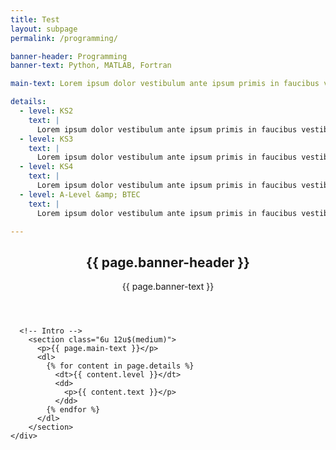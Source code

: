 ```yaml
---
title: Test
layout: subpage
permalink: /programming/

banner-header: Programming
banner-text: Python, MATLAB, Fortran

main-text: Lorem ipsum dolor vestibulum ante ipsum primis in faucibus vestibulum. Blandit adipiscing eu felis iaculis volutpat ac adipiscing accumsan eu faucibus. Integer ac pellentesque praesent.

details:
  - level: KS2
    text: |
      Lorem ipsum dolor vestibulum ante ipsum primis in faucibus vestibulum. Blandit adipiscing eu felis iaculis volutpat ac adipiscing accumsan eu faucibus. Integer ac pellentesque praesent.
  - level: KS3
    text: |
      Lorem ipsum dolor vestibulum ante ipsum primis in faucibus vestibulum. Blandit adipiscing eu felis iaculis volutpat ac adipiscing accumsan eu faucibus. Integer ac pellentesque praesent.
  - level: KS4
    text: |
      Lorem ipsum dolor vestibulum ante ipsum primis in faucibus vestibulum. Blandit adipiscing eu felis iaculis volutpat ac adipiscing accumsan eu faucibus. Integer ac pellentesque praesent.
  - level: A-Level &amp; BTEC
    text: |
      Lorem ipsum dolor vestibulum ante ipsum primis in faucibus vestibulum. Blandit adipiscing eu felis iaculis volutpat ac adipiscing accumsan eu faucibus. Integer ac pellentesque praesent.

---
```


<!-- Main -->
  <section id="main" class="wrapper">
    <div class="inner">
      <header class="align-center">
        <h2>{{ page.banner-header }}</h2>
        <p>{{ page.banner-text }}</p>
      </header>

      <!-- Intro -->
        <section class="6u 12u$(medium)">
          <p>{{ page.main-text }}</p>
          <dl>
            {% for content in page.details %}
              <dt>{{ content.level }}</dt>
              <dd>
                <p>{{ content.text }}</p>
              </dd>
            {% endfor %}
          </dl>
        </section>
    </div>
  </section>
